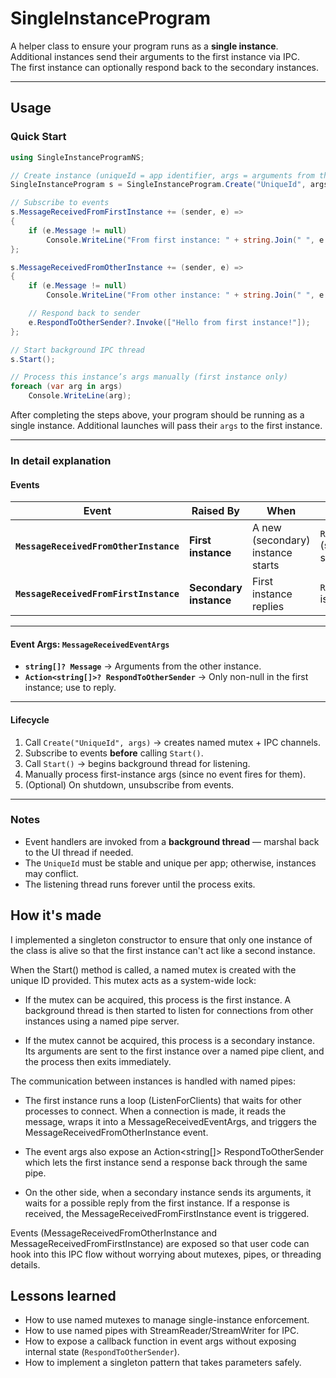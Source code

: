 # SingleInstanceProgram

A helper class to ensure your program runs as a **single instance**.  
Additional instances send their arguments to the first instance via IPC.  
The first instance can optionally respond back to the secondary instances.

---
## Usage
### Quick Start

```csharp
using SingleInstanceProgramNS;

// Create instance (uniqueId = app identifier, args = arguments from this process)
SingleInstanceProgram s = SingleInstanceProgram.Create("UniqueId", args);

// Subscribe to events
s.MessageReceivedFromFirstInstance += (sender, e) =>
{
    if (e.Message != null)
        Console.WriteLine("From first instance: " + string.Join(" ", e.Message));
};

s.MessageReceivedFromOtherInstance += (sender, e) =>
{
    if (e.Message != null)
        Console.WriteLine("From other instance: " + string.Join(" ", e.Message));

    // Respond back to sender
    e.RespondToOtherSender?.Invoke(["Hello from first instance!"]);
};

// Start background IPC thread
s.Start();

// Process this instance’s args manually (first instance only)
foreach (var arg in args)
    Console.WriteLine(arg);
```

After completing the steps above, your program should be running as a single instance.
Additional launches will pass their `args` to the first instance.

---

### In detail explanation

#### Events

| Event | Raised By | When | Response Available |
|-------|-----------|------|--------------------|
| **`MessageReceivedFromOtherInstance`** | **First instance** | A new (secondary) instance starts | `RespondToOtherSender` (send reply to that secondary instance) |
| **`MessageReceivedFromFirstInstance`** | **Secondary instance** | First instance replies | `RespondToOtherInstance` is always `null` |

---

#### Event Args: `MessageReceivedEventArgs`
- **`string[]? Message`** → Arguments from the other instance.  
- **`Action<string[]>? RespondToOtherSender`** → Only non-null in the first instance; use to reply.  

---

#### Lifecycle
1. Call `Create("UniqueId", args)` → creates named mutex + IPC channels.  
2. Subscribe to events **before** calling `Start()`.  
3. Call `Start()` → begins background thread for listening.  
4. Manually process first-instance args (since no event fires for them).  
5. (Optional) On shutdown, unsubscribe from events.  

---

### Notes
- Event handlers are invoked from a **background thread** — marshal back to the UI thread if needed.  
- The `UniqueId` must be stable and unique per app; otherwise, instances may conflict.
- The listening thread runs forever until the process exits.

## How it's made

I implemented a singleton constructor to ensure that only one instance of the class is alive so that the first instance can't act like a second instance.

When the Start() method is called, a named mutex is created with the unique ID provided. This mutex acts as a system-wide lock:

- If the mutex can be acquired, this process is the first instance. A background thread is then started to listen for connections from other instances using a named pipe server.

- If the mutex cannot be acquired, this process is a secondary instance. Its arguments are sent to the first instance over a named pipe client, and the process then exits immediately.

The communication between instances is handled with named pipes:

- The first instance runs a loop (ListenForClients) that waits for other processes to connect. When a connection is made, it reads the message, wraps it into a MessageReceivedEventArgs, and triggers the MessageReceivedFromOtherInstance event.

- The event args also expose an Action<string[]> RespondToOtherSender which lets the first instance send a response back through the same pipe.

- On the other side, when a secondary instance sends its arguments, it waits for a possible reply from the first instance. If a response is received, the MessageReceivedFromFirstInstance event is triggered.

Events (MessageReceivedFromOtherInstance and MessageReceivedFromFirstInstance) are exposed so that user code can hook into this IPC flow without worrying about mutexes, pipes, or threading details.

## Lessons learned
- How to use named mutexes to manage single-instance enforcement.
- How to use named pipes with StreamReader/StreamWriter for IPC.
- How to expose a callback function in event args without exposing internal state (`RespondToOtherSender`).
- How to implement a singleton pattern that takes parameters safely.
